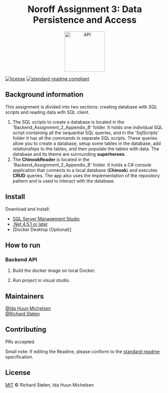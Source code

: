 <div align="center">
    <h1>Noroff Assignment 3: Data Persistence and Access</h1>
    <img src="https://static.javatpoint.com/tutorial/webapi/images/web-api-tutorial.png" width="128" alt="API">
</div>

[![license](https://img.shields.io/badge/License-MIT-green.svg)](LICENSE)
[![standard-readme compliant](https://img.shields.io/badge/readme%20style-standard-brightgreen.svg?style=flat-square)](https://github.com/RichardLitt/standard-readme)

## Background information
This assignment is divided into two sections: creating database with SQL scripts and reading data with SQL client.

1. The SQL scripts to create a database is located in the 'Backend_Assignment_2_Appendix_B' folder. It holds one individual SQL script containing all the sequantial SQL queries, and in the 'SqlScripts' folder it has all the commands in separate SQL scripts.  These queries allow you to create a database, setup some tables in the database, add relationships to the tables, and then populate the tables with data. The database and its theme are surrounding **superheroes**.
2. The **ChinookReader** is located in the 'Backend_Assignment_2_Appendix_B' folder. It holds a C# console application that connects to a local database (**Chinook**) and executes **CRUD** queries. The app also uses the implementation of the repository pattern and is used to interact with the database.

## Install
Download and install: 
* [SQL Server Management Studio](https://docs.microsoft.com/en-us/sql/ssms/download-sql-server-management-studio-ssms?view=sql-server-ver15)
* [.Net 4.5.1 or later](https://dotnet.microsoft.com/en-us/download/dotnet)
* [Docker Desktop (Optional)]

## How to run

### Backend API

1. Build the docker image on local Docker.

2. Run project in visual studio.



## Maintainers

[@Ida Huun Michelsen](https://gitlab.com/IdaHuunMichelsen/)\
[@Richard Stølen](https://gitlab.com/richardstolen)

## Contributing

PRs accepted.

Small note: If editing the Readme, please conform to the [standard-readme](https://github.com/RichardLitt/standard-readme) specification.

## License

[MIT](../LICENSE) © Richard Stølen, Ida Huun Michelsen

